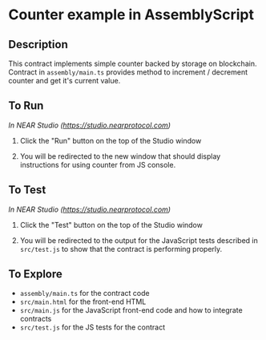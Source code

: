 # Counter example in AssemblyScript

## Description

This contract implements simple counter backed by storage on blockchain.
Contract in `assembly/main.ts` provides method to increment / decrement counter and get it's current value.

## To Run

*In NEAR Studio (https://studio.nearprotocol.com)*

1. Click the "Run" button on the top of the Studio window

2. You will be redirected to the new window that should display instructions for using counter from JS console.


## To Test

*In NEAR Studio (https://studio.nearprotocol.com)*

1. Click the "Test" button on the top of the Studio window

2. You will be redirected to the output for the JavaScript tests described in `src/test.js` to show that the contract is performing properly.

## To Explore

- `assembly/main.ts` for the contract code
- `src/main.html` for the front-end HTML
- `src/main.js` for the JavaScript front-end code and how to integrate contracts
- `src/test.js` for the JS tests for the contract


